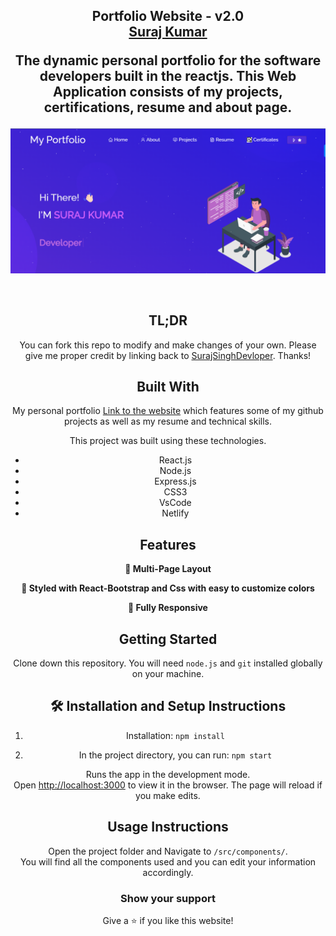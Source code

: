<h2 align="center">
  Portfolio Website - v2.0<br/>
  <a href="https://www.linkedin.com/in/vmmuthu31/" target="_blank">Suraj Kumar</a>
  <p>The dynamic personal portfolio for the software developers built in the reactjs. This Web Application consists of my projects, certifications, resume and about page.</p>
</h2>

![image](https://github.com/SurajSinghDevloper/myPortfolio/blob/master/src/Assets/mainPage.png?raw=true)

<br/>

<center>

## TL;DR

You can fork this repo to modify and make changes of your own. Please give me proper credit by linking back to [SurajSinghDevloper](https://github.com/SurajSinghDevlope). Thanks!

## Built With

My personal portfolio <a href="https://vm-portfolio3.netlify.app/" target="_blank">Link to the website</a> which features some of my github projects as well as my resume and technical skills.<br/>

This project was built using these technologies.

- React.js
- Node.js
- Express.js
- CSS3
- VsCode
- Netlify

## Features

**📖 Multi-Page Layout**

**🎨 Styled with React-Bootstrap and Css with easy to customize colors**

**📱 Fully Responsive**

## Getting Started

Clone down this repository. You will need `node.js` and `git` installed globally on your machine.

## 🛠 Installation and Setup Instructions

1. Installation: `npm install`

2. In the project directory, you can run: `npm start`

Runs the app in the development mode.\
Open [http://localhost:3000](http://localhost:3000) to view it in the browser.
The page will reload if you make edits.

## Usage Instructions

Open the project folder and Navigate to `/src/components/`. <br/>
You will find all the components used and you can edit your information accordingly.

### Show your support

Give a ⭐ if you like this website!
